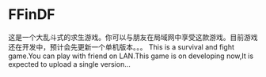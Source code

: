# FFinDF
这是一个大乱斗式的求生游戏。你可以与朋友在局域网中享受这款游戏。目前游戏还在开发中，预计会先更新一个单机版本。。。
This is a survival and fight game.You can play with friend on LAN.This game is on developing now,It is expected to upload a single version...
